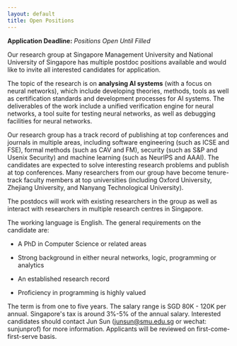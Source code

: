 ```yaml
---
layout: default
title: Open Positions
---
```

**Application Deadline:** *Positions Open Until Filled*

Our research group at Singapore Management University and National
University of Singapore has multiple postdoc positions available and would
like to invite all interested candidates for application.

The topic of the research is on **analysing AI systems** (with a focus on
neural networks), which include developing theories, methods, tools as well
as certification standards and development processes for AI systems. The
deliverables of the work include a unified verification engine for neural
networks, a tool suite for testing neural networks, as well as debugging
facilities for neural networks.

Our research group has a track record of publishing at top conferences and
journals in multiple areas, including software engineering (such as ICSE
and FSE), formal methods (such as CAV and FM), security (such as S&P and
Usenix Security) and machine learning (such as NeurIPS and AAAI). The
candidates are expected to solve interesting research problems and publish
at top conferences. Many researchers from our group have become
tenure-track faculty members at top universities (including Oxford
University, Zhejiang University, and Nanyang Technological University).

The postdocs will work with existing researchers in the group as well as
interact with researchers in multiple research centres in Singapore.

The working language is English. The general requirements on the candidate
are:

- A PhD in Computer Science or related areas

- Strong background in either neural networks, logic, programming or
analytics

- An established research record

- Proficiency in programming is highly valued

The term is from one to five years. The salary range is SGD 80K - 120K per
annual. Singapore's tax is around 3%-5% of the annual salary. Interested
candidates should contact Jun Sun (<junsun@smu.edu.sg> or wechat: sunjunprof)
for more information. Applicants will be reviewed on first-come-first-serve
basis.
